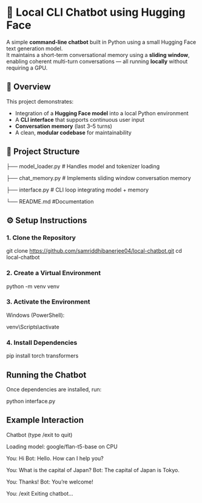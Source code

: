 # 🧠 Local CLI Chatbot using Hugging Face

A simple **command-line chatbot** built in Python using a small Hugging Face text generation model.  
It maintains a short-term conversational memory using a **sliding window**, enabling coherent multi-turn conversations — all running **locally** without requiring a GPU.


## 🚀 Overview

This project demonstrates:
- Integration of a **Hugging Face model** into a local Python environment
- A **CLI interface** that supports continuous user input
- **Conversation memory** (last 3–5 turns)
- A clean, **modular codebase** for maintainability


## 🧩 Project Structure

├── model_loader.py # Handles model and tokenizer loading

├── chat_memory.py # Implements sliding window conversation memory

├── interface.py # CLI loop integrating model + memory

└── README.md #Documentation



## ⚙️ Setup Instructions

### 1. Clone the Repository

git clone https://github.com/samriddhibanerjee04/local-chatbot.git
cd local-chatbot

### 2. Create a Virtual Environment

python -m venv venv


### 3. Activate the Environment
Windows (PowerShell):

venv\Scripts\activate


### 4. Install Dependencies

pip install torch transformers


## Running the Chatbot

Once dependencies are installed, run:

python interface.py


## Example Interaction
Chatbot (type /exit to quit)

Loading model: google/flan-t5-base on CPU

You: Hi
Bot: Hello. How can I help you?

You: What is the capital of Japan?
Bot: The capital of Japan is Tokyo.

You: Thanks!
Bot: You’re welcome!

You: /exit
Exiting chatbot...
